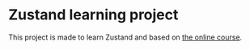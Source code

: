 # Zustand learning project

This project is made to learn Zustand and based on [the online course](https://stepik.org/cert/2936153?lang=en).
